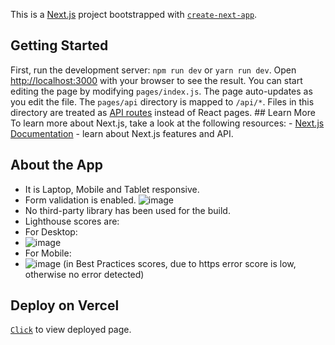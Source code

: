 This is a [Next.js](https://nextjs.org/) project bootstrapped with [`create-next-app`](https://github.com/vercel/next.js/tree/canary/packages/create-next-app).
 ## Getting Started 
 First, run the development server: ```npm run dev```  or ``` yarn run dev ```. Open [http://localhost:3000](http://localhost:3000) with your browser to see the result. 
 You can start editing the page by modifying `pages/index.js`. The page auto-updates as you edit the file.
The `pages/api` directory is mapped to `/api/*`. Files in this directory are treated as [API routes](https://nextjs.org/docs/api-routes/introduction) instead of React pages. ## Learn More To learn more about Next.js, take a look at the following resources: - [Next.js Documentation](https://nextjs.org/docs) - learn about Next.js features and API.
## About the App
- It is Laptop, Mobile and Tablet responsive.
- Form validation is enabled.
![image](https://user-images.githubusercontent.com/39340406/195541411-ce4ef959-b2e0-4f39-a431-7a7ef039ec8b.png)
- No third-party library has been used for the build.
- Lighthouse scores are: 
- For Desktop: 
- ![image](https://user-images.githubusercontent.com/39340406/195542312-6fa6b58e-0ab6-427c-a5c3-bdcd858365f7.png)
- For Mobile:
- ![image](https://user-images.githubusercontent.com/39340406/195544309-b872a080-9d5d-44c0-8eae-a584289ab02c.png)
(in Best Practices scores, due to https error score is low, otherwise no error detected)
 ## Deploy on Vercel 
 [`Click`](https://greedygamepage.vercel.app/) to view deployed page.
